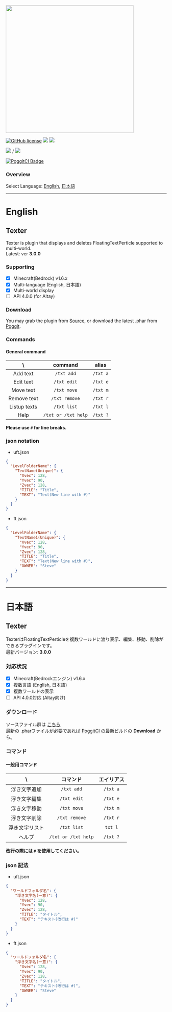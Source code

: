 <img src="/assets/Texter.png" width="400px">  
<!-- for poggit
<img src="https://raw.githubusercontent.com/fuyutsuki/Texter/master/assets/Texter.png" width="400px">  
-->

[![GitHub license](https://img.shields.io/badge/license-MIT-blue.svg)](https://github.com/fuyutsuki/Texter/blob/master/LICENSE)
[![](https://poggit.pmmp.io/shield.state/Texter)](https://poggit.pmmp.io/p/Texter)
[![](https://poggit.pmmp.io/shield.api/Texter)](https://poggit.pmmp.io/p/Texter)  

[![](https://poggit.pmmp.io/shield.dl/Texter)](https://poggit.pmmp.io/p/Texter) / [![](https://poggit.pmmp.io/shield.dl.total/Texter)](https://poggit.pmmp.io/p/Texter)

[![PoggitCI Badge](https://poggit.pmmp.io/ci.badge/fuyutsuki/Texter/Texter)](https://poggit.pmmp.io/ci/fuyutsuki/Texter/Texter)

### Overview
Select Language: [English](#eng), [日本語](#jpn)

***
<a name="eng"></a>
# English

<!--
**This branch is under development. It may have many bugs.**  
-->

## Texter
Texter is plugin that displays and deletes FloatingTextPerticle supported to multi-world.  
Latest: ver **3.0.0**  

### Supporting
- [x] Minecraft(Bedrock) v1.6.x
- [x] Multi-language (English, 日本語)
- [x] Multi-world display
- [ ] API 4.0.0 (for Altay)

### Download
You may grab the plugin from [Source](https://github.com/fuyutsuki/Texter/archive/master.zip), or download the latest .phar from [Poggit](https://poggit.pmmp.io/ci/fuyutsuki/Texter/Texter).  

### Commands
#### General command
| \ |command|alias|
|:--:|:--:|:--:|
|Add text|`/txt add`|`/txt a`|
|Edit text|`/txt edit`|`/txt e`|
|Move text|`/txt move`|`/txt m`|
|Remove text|`/txt remove`|`/txt r`|
|Listup texts|`/txt list`|`/txt l`|
|Help|`/txt or /txt help`|`/txt ?`|

**Please use `#` for line breaks.**

### json notation
- uft.json
```json
{
  "LevelFolderName": {
    "TextName(Unique)": {
      "Xvec": 128,
      "Yvec": 90,
      "Zvec": 128,
      "TITLE": "Title",
      "TEXT": "Text(New line with #)"
    }
  }
}
```
- ft.json
```json
{
  "LevelFolderName": {
    "TextName1(Unique)": {
      "Xvec": 128,
      "Yvec": 90,
      "Zvec": 128,
      "TITLE": "Title",
      "TEXT": "Text(New line with #)",
      "OWNER": "Steve"
    }
  }
}
```

***
<a name="jpn"></a>
# 日本語

<!--
**このブランチは開発中です。多くのバグを含む可能性があります。**  
-->

## Texter
TexterはFloatingTextPerticleを複数ワールドに渡り表示、編集、移動、削除ができるプラグインです。  
最新バージョン: **3.0.0**  

### 対応状況
- [x] Minecraft(Bedrockエンジン) v1.6.x
- [x] 複数言語 (English, 日本語)
- [x] 複数ワールドの表示
- [ ] API 4.0.0対応 (Altay向け)

### ダウンロード
ソースファイル群は [こちら](https://github.com/fuyutsuki/Texter/archive/master.zip)  
最新の .pharファイルが必要であれば [PoggitCI](https://poggit.pmmp.io/ci/fuyutsuki/Texter/Texter) の最新ビルドの **Download** から。  

### コマンド
#### 一般用コマンド
| \ |コマンド|エイリアス|
|:--:|:--:|:--:|
|浮き文字追加|`/txt add`|`/txt a`|
|浮き文字編集|`/txt edit`|`/txt e`|
|浮き文字移動|`/txt move`|`/txt m`|
|浮き文字削除|`/txt remove`|`/txt r`|
|浮き文字リスト|`/txt list`|`txt l`|
|ヘルプ|`/txt or /txt help`|`/txt ?`|

**改行の際には `#` を使用してください。**

### json 記法
- uft.json
```json
{
  "ワールドフォルダ名": {
    "浮き文字名(一意)": {
      "Xvec": 128,
      "Yvec": 90,
      "Zvec": 128,
      "TITLE": "タイトル",
      "TEXT": "テキスト(改行は #)"
    }
  }
}
```
- ft.json
```json
{
  "ワールドフォルダ名": {
    "浮き文字名(一意)": {
      "Xvec": 128,
      "Yvec": 90,
      "Zvec": 128,
      "TITLE": "タイトル",
      "TEXT": "テキスト(改行は #)",
      "OWNER": "Steve"
    }
  }
}
```
